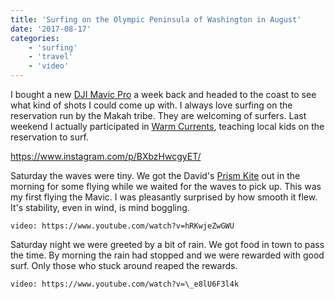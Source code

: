 ```yaml
---
title: 'Surfing on the Olympic Peninsula of Washington in August'
date: '2017-08-17'
categories:
    - 'surfing'
    - 'travel'
    - 'video'
---
```


I bought a new [DJI Mavic Pro](https://www.dji.com/mavic) a week back and headed to the coast to see what kind of shots I could come up with. I always love surfing on the reservation run by the Makah tribe. They are welcoming of surfers. Last weekend I actually participated in [Warm Currents](https://www.warmcurrent.org), teaching local kids on the reservation to surf.

https://www.instagram.com/p/BXbzHwcgyET/

Saturday the waves were tiny. We got the David's [Prism Kite](https://prismkites.com) out in the morning for some flying while we waited for the waves to pick up. This was my first flying the Mavic. I was pleasantly surprised by how smooth it flew. It's stability, even in wind, is mind boggling.

`video: https://www.youtube.com/watch?v=hRKwjeZwGWU`

Saturday night we were greeted by a bit of rain. We got food in town to pass the time. By morning the rain had stopped and we were rewarded with good surf. Only those who stuck around reaped the rewards.

`video: https://www.youtube.com/watch?v=\_e8lU6F3l4k`
